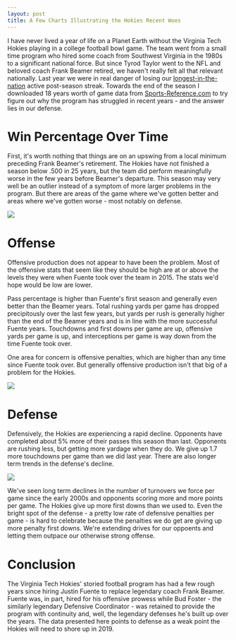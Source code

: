 ```yaml
---
layout: post
title: A Few Charts Illustrating the Hokies Recent Woes
---
```


I have never lived a year of life on a Planet Earth without the Virginia Tech Hokies playing in a college football bowl game. The team went from a small time program who hired some coach from Southwest Virginia in the 1980s to a significant national force. But since Tyrod Taylor went to the NFL and beloved coach Frank Beamer retired, we haven't really felt all that relevant nationally. Last year we were in real danger of losing our [longest-in-the-nation](https://twitter.com/VT_Football/status/937056299338031104) active post-season streak. Towards the end of the season I downloaded 18 years worth of game data from [Sports-Reference.com](https://www.sports-reference.com/cfb/schools/virginia-tech/2018/gamelog/) to try figure out why the program has struggled in recent years - and the answer lies in our defense. 

# Win Percentage Over Time
First, it's worth nothing that things are on an upswing from a local minimum preceding Frank Beamer's retirement. The Hokies have not finished a season below .500 in 25 years, but the team did perform meaningfully worse in the few years before Beamer's departure. This season may very well be an outlier instead of a symptom of more larger problems in the program. But there are areas of the game where we've gotten better and areas where we've gotten worse - most notably on defense.

<p>
  <img src="https://joshyazman.github.io/images/hokies-fb/Virginia Tech Win Percentage Over Time.png" #center/>
</p>

# Offense
Offensive production does not appear to have been the problem. Most of the offensive stats that seem like they should be high are at or above the levels they were when Fuente took over the team in 2015. The stats we'd hope would be low are lower. 

Pass percentage is higher than Fuente's first season and generally even better than the Beamer years. Total rushing yards per game has dropped precipitously over the last few years, but yards per rush is generally higher than the end of the Beamer years and is in line with the more successful Fuente years. Touchdowns and first downs per game are up, offensive yards per game is up, and interceptions per game is way down from the time Fuente took over.

One area for concern is offensive penalties, which are higher than any time since Fuente took over. But generally offensive production isn't that big of a problem for the Hokies. 

<p>
  <img src="https://joshyazman.github.io/images/hokies-fb/Selected Offensive Statistics.png #center"/>
</p>

# Defense
Defensively, the Hokies are experiencing a rapid decline. Opponents have completed about 5% more of their passes this season than last. Opponents are rushing less, but getting more yardage when they do. We give up 1.7 more touchdowns per game than we did last year. There are also longer term trends in the defense's decline.  

<p>
  <img src="https://joshyazman.github.io/images/hokies-fb/Selected Defensive Statistics.png #center"/>
</p>

We've seen long term declines in the number of turnovers we force per game since the early 2000s and opponents scoring more and more points per game. The Hokies give up more first downs than we used to. Even the bright spot of the defense - a pretty low rate of defensive penalties per game - is hard to celebrate because the penalties we do get are giving up more penalty first downs. We're extending drives for our oppoents and letting them outpace our otherwise strong offense.

# Conclusion
The Virginia Tech Hokies' storied football program has had a few rough years since hiring Justin Fuente to replace legendary coach Frank Beamer. Fuente was, in part, hired for his offensive prowess while Bud Foster - the similarly legendary Defensive Coordinator - was retained to provide the program with continuity and, well, the legendary defenses he's built up over the years. The data presented here points to defense as a weak point the Hokies will need to shore up in 2019.
